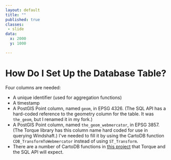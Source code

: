```yaml
---
layout: default
title: ""
published: true
classes:
 - slide
data:
  x: 2000
  y: 1000

---
```


# How Do I Set Up the Database Table? #

Four columns are needed:

*  A unique identifier (used for aggregation functions)
*  A timestamp
*  A PostGIS Point column, named `geom`, in EPSG 4326. (The SQL API has a hard-coded reference to
   the geometry column for the table.  It was `the_geom`, but I renamed it in my fork.)
*  A PostGIS Point column, named `the_geom_webmercator`, in EPSG 3857. (The Torque library has this column name hard 
   coded for use in querying Windshaft.) I've needed to fill it by using the CartoDB function 
   `CDB_TransformToWebmercator` instead of using `ST_Transform`.
*  There are a number of CartoDB functions in [this project](https://github.com/CartoDB/cartodb-postgresql) that
   Torque and the SQL API will expect.
